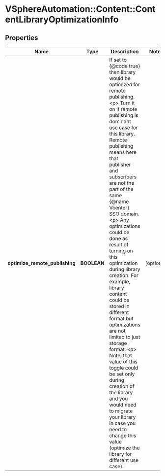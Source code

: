 # VSphereAutomation::Content::ContentLibraryOptimizationInfo

## Properties
Name | Type | Description | Notes
------------ | ------------- | ------------- | -------------
**optimize_remote_publishing** | **BOOLEAN** | If set to {@code true} then library would be optimized for remote publishing. &lt;p&gt; Turn it on if remote publishing is dominant use case for this library. Remote publishing means here that publisher and subscribers are not the part of the same {@name Vcenter} SSO domain. &lt;p&gt; Any optimizations could be done as result of turning on this optimization during library creation. For example, library content could be stored in different format but optimizations are not limited to just storage format. &lt;p&gt; Note, that value of this toggle could be set only during creation of the library and you would need to migrate your library in case you need to change this value (optimize the library for different use case). | [optional] 


